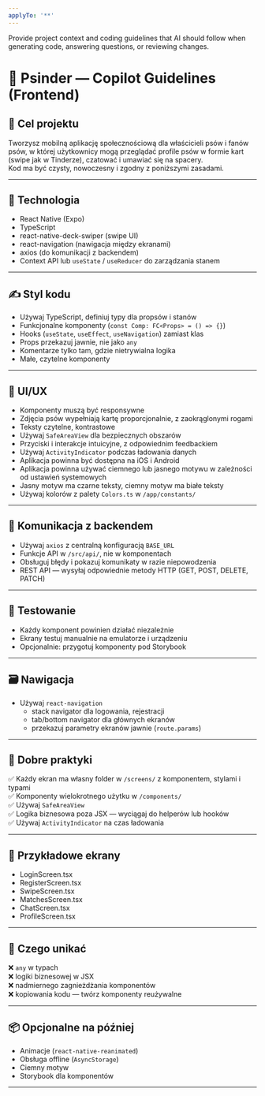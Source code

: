 ```yaml
---
applyTo: '**'
---
```

Provide project context and coding guidelines that AI should follow when generating code, answering questions, or reviewing changes.

# 🐶 Psinder — Copilot Guidelines (Frontend)

## 🎯 Cel projektu
Tworzysz mobilną aplikację społecznościową dla właścicieli psów i fanów psów, w której użytkownicy mogą przeglądać profile psów w formie kart (swipe jak w Tinderze), czatować i umawiać się na spacery.  
Kod ma być czysty, nowoczesny i zgodny z poniższymi zasadami.

---

## 📐 Technologia
- React Native (Expo)
- TypeScript
- react-native-deck-swiper (swipe UI)
- react-navigation (nawigacja między ekranami)
- axios (do komunikacji z backendem)
- Context API lub `useState` / `useReducer` do zarządzania stanem

---

## ✍️ Styl kodu
- Używaj TypeScript, definiuj typy dla propsów i stanów
- Funkcjonalne komponenty (`const Comp: FC<Props> = () => {}`)
- Hooks (`useState`, `useEffect`, `useNavigation`) zamiast klas
- Props przekazuj jawnie, nie jako `any`
- Komentarze tylko tam, gdzie nietrywialna logika
- Małe, czytelne komponenty

---

## 🎨 UI/UX
- Komponenty muszą być responsywne
- Zdjęcia psów wypełniają kartę proporcjonalnie, z zaokrąglonymi rogami
- Teksty czytelne, kontrastowe
- Używaj `SafeAreaView` dla bezpiecznych obszarów
- Przyciski i interakcje intuicyjne, z odpowiednim feedbackiem
- Używaj `ActivityIndicator` podczas ładowania danych
- Aplikacja powinna być dostępna na iOS i Android
- Aplikacja powinna używać ciemnego lub jasnego motywu w zależności od ustawień systemowych
- Jasny motyw ma czarne teksty, ciemny motyw ma białe teksty
- Używaj kolorów z palety `Colors.ts` w `/app/constants/`

---

## 🔗 Komunikacja z backendem
- Używaj `axios` z centralną konfiguracją `BASE_URL`
- Funkcje API w `/src/api/`, nie w komponentach
- Obsługuj błędy i pokazuj komunikaty w razie niepowodzenia
- REST API — wysyłaj odpowiednie metody HTTP (GET, POST, DELETE, PATCH)

---

## 🧪 Testowanie
- Każdy komponent powinien działać niezależnie
- Ekrany testuj manualnie na emulatorze i urządzeniu
- Opcjonalnie: przygotuj komponenty pod Storybook

---

## 🗃️ Nawigacja
- Używaj `react-navigation`
  - stack navigator dla logowania, rejestracji
  - tab/bottom navigator dla głównych ekranów
  - przekazuj parametry ekranów jawnie (`route.params`)

---

## 🧹 Dobre praktyki
✅ Każdy ekran ma własny folder w `/screens/` z komponentem, stylami i typami  
✅ Komponenty wielokrotnego użytku w `/components/`  
✅ Używaj `SafeAreaView`  
✅ Logika biznesowa poza JSX — wyciągaj do helperów lub hooków  
✅ Używaj `ActivityIndicator` na czas ładowania

---

## 🌟 Przykładowe ekrany
- LoginScreen.tsx
- RegisterScreen.tsx
- SwipeScreen.tsx
- MatchesScreen.tsx
- ChatScreen.tsx
- ProfileScreen.tsx

---

## 🚫 Czego unikać
❌ `any` w typach  
❌ logiki biznesowej w JSX  
❌ nadmiernego zagnieżdżania komponentów  
❌ kopiowania kodu — twórz komponenty reużywalne

---

## 📦 Opcjonalne na później
- Animacje (`react-native-reanimated`)
- Obsługa offline (`AsyncStorage`)
- Ciemny motyw
- Storybook dla komponentów

---


